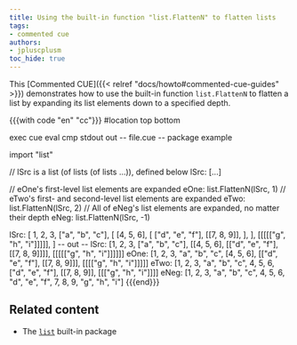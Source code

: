```yaml
---
title: Using the built-in function "list.FlattenN" to flatten lists
tags:
- commented cue
authors:
- jpluscplusm
toc_hide: true
---
```


This [Commented CUE]({{< relref "docs/howto#commented-cue-guides" >}})
demonstrates how to use the built-in function `list.FlattenN` to flatten a list
by expanding its list elements down to a specified depth.

{{{with code "en" "cc"}}}
#location top bottom

exec cue eval
cmp stdout out
-- file.cue --
package example

import "list"

// lSrc is a list (of lists (of lists ...)), defined below
lSrc: [...]

// eOne's first-level list elements are expanded
eOne: list.FlattenN(lSrc, 1)
// eTwo's first- and second-level list elements are expanded
eTwo: list.FlattenN(lSrc, 2)
// All of eNeg's list elements are expanded, no matter their depth
eNeg: list.FlattenN(lSrc, -1)

lSrc: [
	1, 2, 3,
	["a", "b", "c"],
	[
		[4, 5, 6],
		[
			["d", "e", "f"],
			[[7, 8, 9]],
		],
	],
	[[[[["g", "h", "i"]]]]],
]
-- out --
lSrc: [1, 2, 3, ["a", "b", "c"], [[4, 5, 6], [["d", "e", "f"], [[7, 8, 9]]]], [[[[["g", "h", "i"]]]]]]
eOne: [1, 2, 3, "a", "b", "c", [4, 5, 6], [["d", "e", "f"], [[7, 8, 9]]], [[[["g", "h", "i"]]]]]
eTwo: [1, 2, 3, "a", "b", "c", 4, 5, 6, ["d", "e", "f"], [[7, 8, 9]], [[["g", "h", "i"]]]]
eNeg: [1, 2, 3, "a", "b", "c", 4, 5, 6, "d", "e", "f", 7, 8, 9, "g", "h", "i"]
{{{end}}}

## Related content

- The [`list`](https://pkg.go.dev/cuelang.org/go/pkg/list) built-in package
